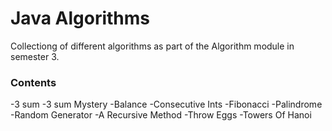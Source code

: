 # Java Algorithms

Collectiong of different algorithms as part of the Algorithm module in semester 3.

### Contents
-3 sum
-3 sum Mystery
-Balance
-Consecutive Ints
-Fibonacci
-Palindrome
-Random Generator
-A Recursive Method
-Throw Eggs
-Towers Of Hanoi
